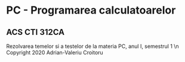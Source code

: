 
# PC - Programarea calculatoarelor
## ACS CTI 312CA

Rezolvarea temelor si a testelor de la materia PC, anul I, semestrul 1 \n
Copyright 2020 Adrian-Valeriu Croitoru




